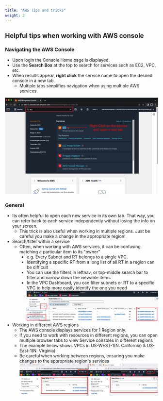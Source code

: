 ```yaml
---
title: "AWS Tips and tricks"
weight: 2
---
```


## Helpful tips when working with AWS console

### Navigating the AWS Console

- Upon login the Console Home page is displayed.
- Use the **Search Box** at the top to search for services such as EC2, VPC, etc.
- When results appear, **right click** the service name to open the desired console in a new tab. 
  - Multiple tabs simplifies navigation when using multiple AWS services.

![](image-awsconsole1.png)


### General
- Its often helpful to open each new service in its own tab.  That way, you can refer back to each service independently without losing the info on your screen.
  - This trick is also useful when working in multiple regions.  Just be careful you make a change in the appropriate region!
- Search/filter within a service
  - Often, when working with AWS services, it can be confusing matching a particular item to its "owner"
    - e.g.  Every Subnet and RT belongs to a single VPC.
    - Identifying a specific RT from a long list of all RT in a region can be difficult
    - You can use the filters in leftnav, or top-middle search bar to filter and narrow down the viewable items
    - In the VPC Dashboard, you can filter subnets or RT to a specific VPC to help more easily identify the one you need
     ![](AWSServiceFilter.png)
- Working in different AWS regions
  - The AWS console displays services for 1 Region only.
  - If you need to work with resources in different regions, you can open multiple browser tabs to view Service consoles in different regions
  - The example below shows VPCs in US-WEST-1(N. California) & US-East-1(N. Virginia)
  - Be careful when working between regions, ensuring you make changes to the appropriate region's services
   ![](AWSRegionTabs.png)


